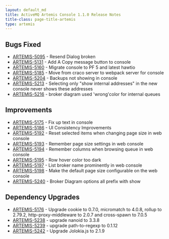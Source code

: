 ```yaml
---
layout: default_md
title: ActiveMQ Artemis Console 1.1.0 Release Notes
title-class: page-title-artemis
type: artemis
---
```



## Bugs Fixed

* [ARTEMIS-5095](https://issues.apache.org/jira/browse/ARTEMIS-5095) - Resend Dialog broken
* [ARTEMIS-5131](https://issues.apache.org/jira/browse/ARTEMIS-5131) - Add A Copy message button to console
* [ARTEMIS-5160](https://issues.apache.org/jira/browse/ARTEMIS-5160) - Migrate console to PF 5 and latest hawtio
* [ARTEMIS-5185](https://issues.apache.org/jira/browse/ARTEMIS-5185) - Move from craco server to webpack server for console
* [ARTEMIS-5204](https://issues.apache.org/jira/browse/ARTEMIS-5204) - Backups not showing in console
* [ARTEMIS-5213](https://issues.apache.org/jira/browse/ARTEMIS-5213) - Selecting only "show internal addresses" in the new console never shows these addresses
* [ARTEMIS-5216](https://issues.apache.org/jira/browse/ARTEMIS-5216) - broker diagram used 'wrong'color for internal queues

## Improvements

* [ARTEMIS-5175](https://issues.apache.org/jira/browse/ARTEMIS-5175) - Fix up text in console
* [ARTEMIS-5186](https://issues.apache.org/jira/browse/ARTEMIS-5186) - UI Consistency Improvements
* [ARTEMIS-5192](https://issues.apache.org/jira/browse/ARTEMIS-5192) - Reset selected items when changing page size in web console
* [ARTEMIS-5193](https://issues.apache.org/jira/browse/ARTEMIS-5193) - Remember page size settings in web console
* [ARTEMIS-5194](https://issues.apache.org/jira/browse/ARTEMIS-5194) - Remember columns when browsing queue in web console
* [ARTEMIS-5195](https://issues.apache.org/jira/browse/ARTEMIS-5195) - Row hover color too dark
* [ARTEMIS-5197](https://issues.apache.org/jira/browse/ARTEMIS-5197) - List broker name prominently in web console
* [ARTEMIS-5198](https://issues.apache.org/jira/browse/ARTEMIS-5198) - Make the default page size configurable on the web console
* [ARTEMIS-5240](https://issues.apache.org/jira/browse/ARTEMIS-5240) - Broker Diagram options all prefix with show

## Dependency Upgrades

* [ARTEMIS-5176](https://issues.apache.org/jira/browse/ARTEMIS-5176) - Upgrade cookie to 0.7.0, micromatch to 4.0.8, rollup to 2.79.2, http-proxy-middleware to 2.0.7 and cross-spawn to 7.0.5
* [ARTEMIS-5238](https://issues.apache.org/jira/browse/ARTEMIS-5238) - upgrade nanoid to 3.3.8
* [ARTEMIS-5239](https://issues.apache.org/jira/browse/ARTEMIS-5239) - upgrade path-to-regexp to 0.1.12
* [ARTEMIS-5242](https://issues.apache.org/jira/browse/ARTEMIS-5242) - Upgrade Jolokia.js to 2.1.9